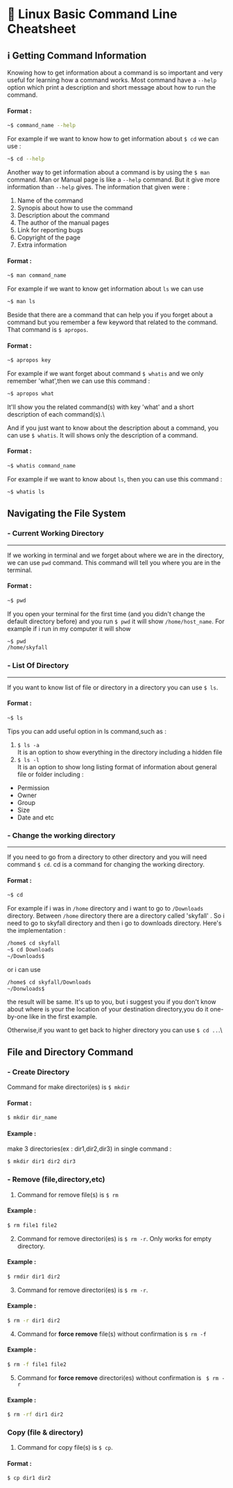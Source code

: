# :bookmark_tabs: Linux Basic Command Line Cheatsheet 

## :information_source: Getting Command Information 
  Knowing how to get information about a command is so important and very useful for learning how a command works.
Most command have a ```--help``` option which print a description and short message about how to run the command.
#### Format :
```bash
~$ command_name --help
```
For example if we want to know how to get information about ```$ cd``` we can use :
```bash
~$ cd --help
```


  Another way to get information about a command is by using the `$ man` command. Man or Manual page is like a `--help` command. But it give more information than `--help` gives. The information that given were :
1. Name of the command
1. Synopis about how to use the command
1. Description about the command
1. The author of the manual pages
1. Link for reporting bugs
1. Copyright of the page
1. Extra information
	
#### Format :
```bash
~$ man command_name
```
For example if we want to know get information about `ls` we can use 
```bash
~$ man ls
```
Beside that there are a command that can help you if you forget about a command but you remember a few keyword that related to the command. That command is `$ apropos`. 
#### Format :
```bash
~$ apropos key
```
For example if we want forget about command `$ whatis` and we only remember 'what',then we can use this command :
```bash
~$ apropos what
```
It'll show you the related command(s) with key 'what' and a short description of each command(s).\

And if you just want to know about the description about a command, you can use `$ whatis`. It will shows only the description of a command.
#### Format :
```bash
~$ whatis command_name
```
For example if we want to know about `ls`, then you can use this command :
```bash
~$ whatis ls
```

## Navigating the File System

### - Current Working Directory 
---
  If we working in terminal and we forget about where we are in the directory, we can use `pwd` command. This command will tell you where you are in the terminal. 
#### Format :
```bash
~$ pwd
```

If you open your terminal for the first time (and you didn't change the default directory before) and you run `$ pwd` it will show `/home/host_name`. For example if i run in my computer it will show 
```bash
~$ pwd
/home/skyfall
```

### - List Of Directory
---
  If you want to know list of file or directory in a directory you can use `$ ls`. 
#### Format :
```bash 
~$ ls
```
Tips you can add useful option in ls command,such as :
1. `$ ls -a`\
It is an option to show everything in the directory including a hidden file
1. `$ ls -l`\
It is an option to show long listing format of information about general file or folder including :
- Permission
- Owner
- Group
- Size
- Date and etc

### - Change the working directory
---
If you need to go from a directory to other directory and you will need command `$ cd`. cd is a command for changing the working directory. 
#### Format :
```bash
~$ cd
```
For example if i was in `/home` directory and i want to go to `/Downloads` directory. Between `/home` directory there are a directory called 'skyfall' . So i need to go to skyfall directory and then i go to downloads directory. Here's the implementation :
```bash
/home$ cd skyfall
~$ cd Downloads
~/Downloads$ 
```
or i can use
```bash
/home$ cd skyfall/Downloads
~/Donwloads$
```
the result will be same. It's up to you, but i suggest you if you don't know about where is your the location of your destination directory,you do it one-by-one like in the first example.

Otherwise,if you want to get back to higher directory you can use `$ cd ..`.\

## File and Directory Command
### - Create Directory
Command for make directori(es) is `$ mkdir`
#### Format :
```bash
$ mkdir dir_name
```
#### Example :
make 3 directories(ex : dir1,dir2,dir3) in single command :
```bash
$ mkdir dir1 dir2 dir3
```
### - Remove (file,directory,etc)
1. Command for remove file(s) is `$ rm`
#### Example :
```bash
$ rm file1 file2
```
2. Command for remove directori(es) is `$ rm -r`. Only works for empty directory.
#### Example :
```bash
$ rmdir dir1 dir2
```
3. Command for remove directori(es) is `$ rm -r`.
#### Example :
```bash
$ rm -r dir1 dir2
```
4. Command for **force remove** file(s) without confirmation is `$ rm -f`
#### Example :
```bash 
$ rm -f file1 file2
```
5. Command for **force remove** directori(es) without confirmation is ` $ rm -r`
#### Example :
```bash
$ rm -rf dir1 dir2
```

### Copy (file & directory)
1. Command for copy file(s) is `$ cp`.
#### Format :
```bash
$ cp dir1 dir2
```














